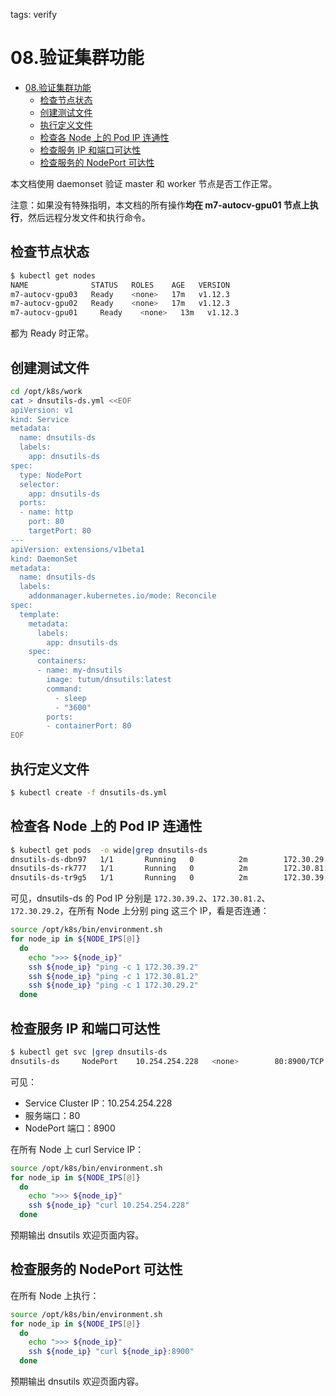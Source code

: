 tags: verify

# 08.验证集群功能

<!-- TOC -->

- [08.验证集群功能](#08验证集群功能)
    - [检查节点状态](#检查节点状态)
    - [创建测试文件](#创建测试文件)
    - [执行定义文件](#执行定义文件)
    - [检查各 Node 上的 Pod IP 连通性](#检查各-node-上的-pod-ip-连通性)
    - [检查服务 IP 和端口可达性](#检查服务-ip-和端口可达性)
    - [检查服务的 NodePort 可达性](#检查服务的-nodeport-可达性)

<!-- /TOC -->

本文档使用 daemonset 验证 master 和 worker 节点是否工作正常。

注意：如果没有特殊指明，本文档的所有操作**均在 m7-autocv-gpu01 节点上执行**，然后远程分发文件和执行命令。

## 检查节点状态

``` bash
$ kubectl get nodes
NAME              STATUS   ROLES    AGE   VERSION
m7-autocv-gpu03   Ready    <none>   17m   v1.12.3
m7-autocv-gpu02   Ready    <none>   17m   v1.12.3
m7-autocv-gpu01     Ready    <none>   13m   v1.12.3
```
都为 Ready 时正常。

## 创建测试文件

``` bash
cd /opt/k8s/work
cat > dnsutils-ds.yml <<EOF
apiVersion: v1
kind: Service
metadata:
  name: dnsutils-ds
  labels:
    app: dnsutils-ds
spec:
  type: NodePort
  selector:
    app: dnsutils-ds
  ports:
  - name: http
    port: 80
    targetPort: 80
---
apiVersion: extensions/v1beta1
kind: DaemonSet
metadata:
  name: dnsutils-ds
  labels:
    addonmanager.kubernetes.io/mode: Reconcile
spec:
  template:
    metadata:
      labels:
        app: dnsutils-ds
    spec:
      containers:
      - name: my-dnsutils
        image: tutum/dnsutils:latest
        command:
          - sleep
          - "3600"
        ports:
        - containerPort: 80
EOF
```

## 执行定义文件

``` bash
$ kubectl create -f dnsutils-ds.yml
```

## 检查各 Node 上的 Pod IP 连通性

``` bash
$ kubectl get pods  -o wide|grep dnsutils-ds
dnsutils-ds-dbn97   1/1       Running   0          2m        172.30.29.2   m7-autocv-gpu02
dnsutils-ds-rk777   1/1       Running   0          2m        172.30.81.2   m7-autocv-gpu01
dnsutils-ds-tr9g5   1/1       Running   0          2m        172.30.39.2   m7-autocv-gpu03
```

可见，dnsutils-ds 的 Pod IP 分别是 `172.30.39.2`、`172.30.81.2`、`172.30.29.2`，在所有 Node 上分别 ping 这三个 IP，看是否连通：

``` bash
source /opt/k8s/bin/environment.sh
for node_ip in ${NODE_IPS[@]}
  do
    echo ">>> ${node_ip}"
    ssh ${node_ip} "ping -c 1 172.30.39.2"
    ssh ${node_ip} "ping -c 1 172.30.81.2"
    ssh ${node_ip} "ping -c 1 172.30.29.2"
  done
```

## 检查服务 IP 和端口可达性

``` bash
$ kubectl get svc |grep dnsutils-ds
dnsutils-ds     NodePort    10.254.254.228   <none>        80:8900/TCP   4m
```

可见：

+ Service Cluster IP：10.254.254.228
+ 服务端口：80
+ NodePort 端口：8900

在所有 Node 上 curl Service IP：

``` bash
source /opt/k8s/bin/environment.sh
for node_ip in ${NODE_IPS[@]}
  do
    echo ">>> ${node_ip}"
    ssh ${node_ip} "curl 10.254.254.228"
  done
```

预期输出 dnsutils 欢迎页面内容。

## 检查服务的 NodePort 可达性

在所有 Node 上执行：

``` bash
source /opt/k8s/bin/environment.sh
for node_ip in ${NODE_IPS[@]}
  do
    echo ">>> ${node_ip}"
    ssh ${node_ip} "curl ${node_ip}:8900"
  done
```

预期输出 dnsutils 欢迎页面内容。